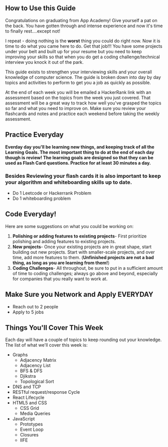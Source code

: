 ## How to Use this Guide
Congratulations on graduating from App Academy! Give yourself a pat on the back. You have gotten through and intense experience and now it's time to finally rest....except not! 

I repeat - doing nothing is the **worst** thing you could do right now. Now it is time to do what you came here to do. Get that job!!! You have some projects under your belt and built up for your resume but you need to keep improving your skills so that when you do get a coding challenge/technical interview you knock it out of the park.

This guide exists to strengthen your interviewing skills and your overall knowledge of computer science. The guide is broken down into day by day topics and activities to perform to get you a job as quickly as possible. 

At the end of each week you will be emailed a HackerRank link with an assessment based on the topics from the week you just covered. That assessment will be a great way to track how well you've grasped the topics so far and what you need to improve on. Make sure you review your flashcards and notes and practice each weekend before taking the weekly assessment. 

## Practice Everyday

**Everday day you'll be learning new things, and keeping track of all the Learning Goals. The most important thing to do at the end of each day though is review! The learning goals are designed so that they can be used as Flash Card questions. Practice for at least 30 minutes a day.**

### Besides Reviewing your flash cards it is also important to keep your algorithm and whiteboarding skills up to date. 
* Do 1 Leetcode or Hackerrank Problem
* Do 1 whiteboarding problem

## Code Everyday!

Here are some suggestions on what you could be working on:

1. **Polishing or adding features to existing projects**- First prioritize polishing and adding features to existing projects.
1. **New projects**- Once your existing projects are in great shape, start building out new projects. Start with smaller-scale projects, and over time, add more features to them. (**Unfinished projects are not a bad thing, as long as you are learning from them!**)
1. **Coding Challenges**- All throughout, be sure to put in a sufficient amount of time to coding challenges; always go above and beyond, especially for companies that you really want to work at.

## Make Sure you Network and Apply EVERYDAY

* Reach out to 2 people
* Apply to 5 jobs

## Things You'll Cover This Week

Each day will have a couple of topics to keep rounding out your knowledge. The list of what we'll cover this week is:
  - Graphs
    - Adjacency Matrix
    - Adjacency List
    - BFS & DFS
    - Djikstra
    - Topological Sort
  - DNS and TCP
  - RESTful request/response Cycle
  - React Lifecycle
  - HTML5 and CSS
    - CSS Grid
    - Media Queries
  - JavaScript
    - Prototypes
    - Event Loop 
    - Closures
    - IIFE


